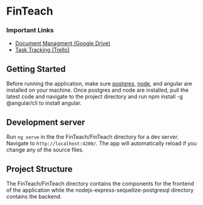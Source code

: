 # FinTeach

### Important Links
* [Document Managment (Google Drive)](https://drive.google.com/drive/folders/1MX6GvDaOx8iKt8B_y9BNCwgREOueKDhJ)
* [Task Tracking (Trello)](https://trello.com/b/Z98RNXFW/finteach)

## Getting Started

Before running the application, make sure [postgres](https://www.postgresql.org/download/), [node](https://nodejs.org/en/), and angular are installed on your machine. Once postgres and node are installed, pull the latest code and navigate to the project directory and run npm install -g @angular/cli to install angular.

## Development server

Run `ng serve` in the the FinTeach/FinTeach directory for a dev server. Navigate to `http://localhost:4200/`. The app will automatically reload if you change any of the source files.

## Project Structure

The FinTeach/FinTeach directory contains the components for the frontend of the application while the nodejs-express-sequelize-postgresql directory contains the backend.
